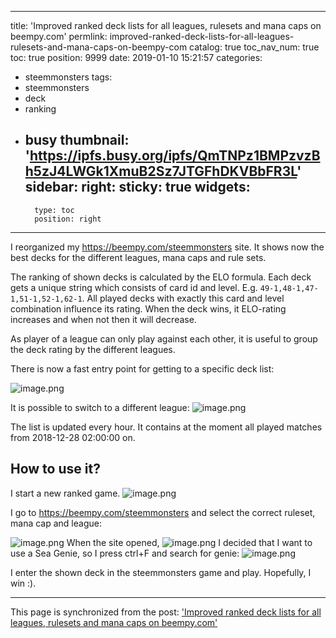 
---
title: 'Improved ranked deck lists for all leagues, rulesets and mana caps on beempy.com'
permlink: improved-ranked-deck-lists-for-all-leagues-rulesets-and-mana-caps-on-beempy-com
catalog: true
toc_nav_num: true
toc: true
position: 9999
date: 2019-01-10 15:21:57
categories:
- steemmonsters
tags:
- steemmonsters
- deck
- ranking
- busy
thumbnail: 'https://ipfs.busy.org/ipfs/QmTNPz1BMPzvzBh5zJ4LWGk1XmuB2Sz7JTGFhDKVBbFR3L'
sidebar:
    right:
        sticky: true
widgets:
    -
        type: toc
        position: right
---


I reorganized my https://beempy.com/steemmonsters site. It shows now the best decks for the different leagues, mana caps and rule sets. 

The ranking of shown decks is calculated by the ELO formula. Each deck gets a unique string which consists of card id and level. E.g. `49-1,48-1,47-1,51-1,52-1,62-1`. All played decks with exactly this card and level combination influence its rating. When the deck wins, it ELO-rating increases and when not then it will decrease.

As player of a league can only play against each other, it is useful to group the deck rating by the different leagues. 

There is now a fast entry point for getting to a specific deck list:

![image.png](https://ipfs.busy.org/ipfs/QmTNPz1BMPzvzBh5zJ4LWGk1XmuB2Sz7JTGFhDKVBbFR3L)

It is possible to switch to a different league:
![image.png](https://ipfs.busy.org/ipfs/QmckMMNTDRh6noLofy8tWSVMZ5t7TJsUxnr1tVFczXbHxn)

The list is updated every hour. It contains at the moment all played matches from 2018-12-28 02:00:00 on.

## How to use it?

I start a new ranked game. 
![image.png](https://ipfs.busy.org/ipfs/QmQhvoxGbqt4HcaRAGqpcLBi7xJACRDG9nAdhEmT3oP9Vc)

I go to https://beempy.com/steemmonsters and select the correct ruleset, mana cap and league:

![image.png](https://ipfs.busy.org/ipfs/QmZjsFR7pJd8PMmbjFPzEepi14RAAHPVQ555ZQuJRrS85p)
When the site opened,
![image.png](https://ipfs.busy.org/ipfs/QmXrzBvHEqRdJ6Xr9k5i1WVyBSRskzd5tDEQ9aMRhp2NyE)
I decided that I want to use a Sea Genie, so I press ctrl+F and search for genie:
![image.png](https://ipfs.busy.org/ipfs/Qmf3HH1GV18NdjgfcK2N8CVK2No1tkTHPx6LyrQLvUcVFS)

I enter the shown deck in the steemmonsters game and play. Hopefully, I win :).

- - -

This page is synchronized from the post: ['Improved ranked deck lists for all leagues, rulesets and mana caps on beempy.com'](https://steemit.com/@holger80/improved-ranked-deck-lists-for-all-leagues-rulesets-and-mana-caps-on-beempy-com)

